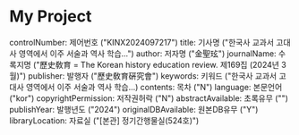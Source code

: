 # My Project
controlNumber: 제어번호 ("KINX2024097217")
title: 기사명 ("한국사 교과서 고대사 영역에서 이주 서술과 역사 학습...")
author: 저자명 ("金聖玹")
journalName: 수록지명 ("歷史敎育 = The Korean history education review. 제169집 (2024년 3월)")
publisher: 발행자 ("歷史敎育硏究會")
keywords: 키워드 ("한국사 교과서 고대사 영역에서 이주 서술과 역사 학습...)
contents: 목차 ("N")
language: 본문언어 ("kor")
copyrightPermission: 저작권허락 ("N")
abstractAvailable: 초록유무 ("")
publishYear: 발행년도 ("2024")
originalDBAvailable: 원본DB유무 ("Y")
libraryLocation: 자료실 ("[본관] 정기간행물실(524호)")